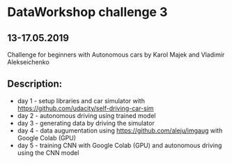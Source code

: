 # DataWorkshop challenge 3
## 13-17.05.2019
Challenge for beginners with Autonomous cars by Karol Majek and Vladimir Alekseichenko 

## Description:

* day 1 - setup libraries and car simulator with https://github.com/udacity/self-driving-car-sim
* day 2 - autonomous driving using trained model
* day 3 - generating data by driving the simulator
* day 4 - data augumentation using https://github.com/aleju/imgaug with Google Colab (GPU)
* day 5 - training CNN with Google Colab (GPU) and autonomous driving using the CNN model

